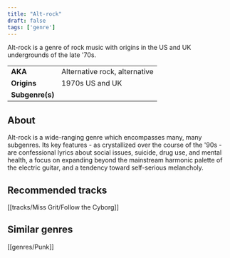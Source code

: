 ```yaml
---
title: "Alt-rock"
draft: false
tags: ['genre']
---
```


Alt-rock is a genre of rock music with origins in the US and UK undergrounds of the late '70s.

|                  |                                  |
| ---------------- | -------------------------------- |
| **AKA**          | Alternative rock, alternative    |
| **Origins**      | 1970s US and UK                  |
| **Subgenre(s)**  |                                  |

## About
Alt-rock is a wide-ranging genre which encompasses many, many subgenres. Its key features - as crystallized over the course of the '90s - are confessional lyrics about social issues, suicide, drug use, and mental health, a focus on expanding beyond the mainstream harmonic palette of the electric guitar, and a tendency toward self-serious melancholy.

## Recommended tracks
[[tracks/Miss Grit/Follow the Cyborg]]

## Similar genres
[[genres/Punk]]
